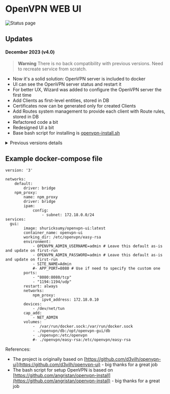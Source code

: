 # OpenVPN WEB UI

![Status page](screenshots/main_img.gif?raw=true)

## Updates

#### December 2023 (v4.0)
> **Warning**
 There is no back compatibility with previous versions. Need to recreate service from scratch.
 
- Now it's a solid solution: OpenVPN server is included to docker
- UI can see the OpenVPN server status and restart it
- For better UX, Wizard was added to configure the OpenVPN server the first time
- Add Clients as first-level entities, stored in DB
- Certificates now can be generated only for created Clients
- Add Routes system management to provide each client with Route rules, stored in DB
- Refactored code a bit
- Redesigned UI a bit
- Base bash script for installing is [openvpn-install.sh](https://github.com/shuricksumy/openvpn-install)

<details>

<summary>Previous versions details</summary>

#### September 2023 (v3.0)
- New UI web components
- UI updates
#### September 2023 (v2.0 - v 2.4)
- Fixed some issues
- Add script based on go for client's file generation
- Small improvements 
- Added md5 sum checker for client config files to be sure that current config is used or not
- Fixed small issue
- Now is possible to organize routing between devices on Web UI
    - Added Client details page with Static IP, Routes, Subnet settings, Default Route
    - Added script to generate client config files based on these settings
- It's possible un-revoke certificate
- Redesigned a bit UI

#### Summer 2023 (v 1.0)

- updated all config files and scripts to use `/etc/openvpn/easy-rsa` path
- added the script from [openvpn-install](https://github.com/shuricksumy/openvpn-install) as the main script for generating new clients
- added UI improvements:
  - now user can configure `server.conf` and `client-template` files as plain text
  - new table with certificates
  - add a modal window to edit each client config file separately
  - improved visual part of the log viewer
  - updated client generation and .ovpn file generation
  - added confirmation to Revoke or Delete clients
  - added 4 tabs for Application, Server, Cliemt config and System utils
  - added backuping/downloading of all ovpn directory
- added Docker env variables and improved run-script:
  - disabled auto-provisioning of OpenVPN server part - now wait for a readily configured server
  - added env vars:

  ```bash
  SITE_NAME='Server 1' # The name of the server - displayed on UI. Default value "Admin"
  OPENVPN_SERVER_DOCKER_NAME="vpnserver1" # The name of the Docker container to restart
  OPENVPN_MANAGEMENT_ADDRESS="IP:PORT" # The preconfigured address to connect OpenVPN manager
  ```
  
</details>

## Example docker-compose file
```docker
version: '3'

networks:
    default:
        driver: bridge
    npm_proxy:
        name: npm_proxy
        driver: bridge
        ipam:
            config:
                - subnet: 172.18.0.0/24
services:
  gui:
        image: shuricksumy/openvpn-ui:latest
        container_name: openvpn-ui
        working_dir: /etc/openvpn/easy-rsa
        environment:
            - OPENVPN_ADMIN_USERNAME=admin # Leave this default as-is and update on first-run
            - OPENVPN_ADMIN_PASSWORD=admin # Leave this default as-is and update on first-run
            - SITE_NAME=Admin
            #- APP_PORT=8080 # Use if need to specify the custom one
        ports:
            - "8080:8080/tcp"
            - "1194:1194/udp"
        restart: always
        networks:
            npm_proxy:
                ipv4_address: 172.18.0.10
        devices:
            - /dev/net/tun
        cap_add:
            - NET_ADMIN
        volumes:
            -  /var/run/docker.sock:/var/run/docker.sock
            - ./openvpn/db:/opt/openvpn-gui/db
            - ./openvpn:/etc/openvpn
            #- ./openvpn/easy-rsa:/etc/openvpn/easy-rsa
```

References:
- The project is originally based on [https://github.com/d3vilh/openvpn-ui](https://github.com/d3vilh/openvpn-ui)  - big thanks for a great job
- The bash script for setup OpenVPN is based on [https://github.com/angristan/openvpn-install](https://github.com/angristan/openvpn-install) - big thanks for a great job
